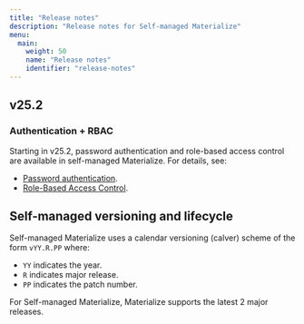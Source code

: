 ```yaml
---
title: "Release notes"
description: "Release notes for Self-managed Materialize"
menu:
  main:
    weight: 50
    name: "Release notes"
    identifier: "release-notes"
---
```


## v25.2

### Authentication + RBAC

Starting in v25.2, password authentication and role-based access control are available in self-managed Materialize. For details, see:

- [Password authentication](/manage/authentication).
- [Role-Based Access
  Control](/manage/access-control/#role-based-access-control-rbac).

## Self-managed versioning and lifecycle

Self-managed Materialize uses a calendar versioning (calver) scheme of the form
`vYY.R.PP` where:

- `YY` indicates the year.
- `R` indicates major release.
- `PP` indicates the patch number.

For Self-managed Materialize, Materialize supports the latest 2 major releases.
